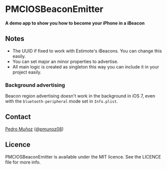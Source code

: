 PMCIOSBeaconEmitter
===================
**A demo app to show you how to become your iPhone in a iBeacon**


## Notes

- The UUID if fixed to work with Estimote's iBeacons. You can change this easily.
- You can set major an minor properties to advertise.
- All main logic is created as singleton this way you can include it in your project easily.

### Background advertising

Beacon region advertising doesn't work in the background in iOS 7, even with the `bluetooth-peripheral` mode set in `Info.plist`.

## Contact

[Pedro Muñoz](http://github.com/pmunoz08) ([@pmunoz08](https://twitter.com/pmunoz08))

## Licence

PMCIOSBeaconEmitter is available under the MIT licence. See the LICENCE file for more info.